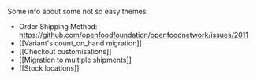 Some info about some not so easy themes.

- Order Shipping Method: https://github.com/openfoodfoundation/openfoodnetwork/issues/2011
- [[Variant's count_on_hand migration]]
- [[Checkout customisations]]
- [[Migration to multiple shipments]]
- [[Stock locations]]
